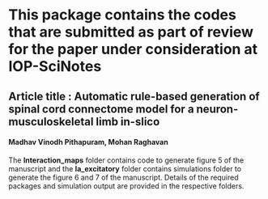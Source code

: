 # This package contains the codes that are submitted as part of review for the paper under consideration at IOP-SciNotes 
## Article title : Automatic rule-based generation of spinal cord connectome model for a neuron-musculoskeletal limb in-slico
#### Madhav Vinodh Pithapuram, Mohan Raghavan 


The **Interaction_maps** folder contains code to generate figure 5 of the manuscript and the **Ia_excitatory** folder contains simulations folder to generate the figure 6 and 7 of the manuscript. Details of the required packages and simulation output are provided in the respective folders.  
